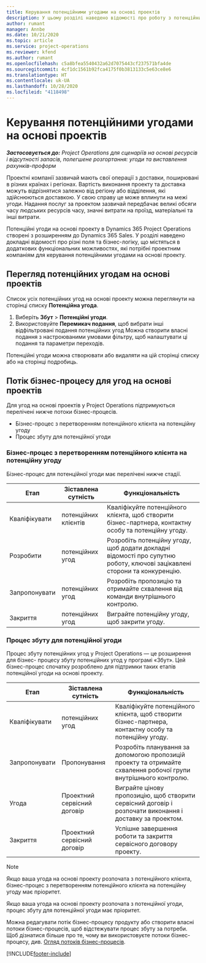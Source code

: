 ```yaml
---
title: Керування потенційними угодами на основі проектів
description: У цьому розділі наведено відомості про роботу з потенційними угодами, пов'язаними з проектами.
author: rumant
manager: Annbe
ms.date: 10/21/2020
ms.topic: article
ms.service: project-operations
ms.reviewer: kfend
ms.author: rumant
ms.openlocfilehash: c5a8bfea5540432a62d7075443cf237571bfa4de
ms.sourcegitcommit: 4cf1dc1561b92fca4175f0b3813133c5e63ce8e6
ms.translationtype: HT
ms.contentlocale: uk-UA
ms.lasthandoff: 10/28/2020
ms.locfileid: "4118498"
---
```

# <a name="manage-project-based-opportunities"></a>Керування потенційними угодами на основі проектів

_**Застосовується до:** Project Operations для сценаріїв на основі ресурсів і відсутності запасів, полегшене розгортання: угоди та виставлення рахунків-проформ_

Проектні компанії зазвичай мають свої операції з доставки, поширювані в різних країнах і регіонах. Вартість виконання проекту та доставка можуть відрізнятися залежно від регіону або відділення, які здійснюються доставкою. У свою справу це може вплинути на межі угоди. Надання послуг за проектом зазвичай передбачає великі обсяги часу людських ресурсів часу, значні витрати на проїзд, матеріальні та інші витрати.

Потенційні угоди на основі проекту в Dynamics 365 Project Operations створені з розширенням до Dynamics 365 Sales. У розділі наведено докладні відомості про різні поля та бізнес-логіку, що містяться в додаткових функціональних можливостях, які потрібні проектним компаніям для керування потенційними угодами на основі проекту.

## <a name="view-all-project-based-opportunities"></a>Перегляд потенційних угодам на основі проектів

Список усіх потенційних угод на основі проекту можна переглянути на сторінці списку **Потенційна угода**. 

1. Виберіть **Збут** > **Потенційні угоди**.
2. Використовуйте **Перемикач подання**, щоб вибрати інші відфільтровані подання потенційних угод Можна створити власні подання з настроюваними умовами фільтру, щоб налаштувати ці подання та параметри переходів.

Потенційні угоди можна створювати або видаляти на цій сторінці списку або на сторінці подробиць.

## <a name="business-process-flow-for-project-based-deals"></a>Потік бізнес-процесу для угод на основі проектів

Для угод на основі проектів у Project Operations підтримуються перелічені нижче потоки бізнес-процесів.

- Бізнес-процес з перетворенням потенційного клієнта на потенційну угоду
- Процес збуту для потенційної угоди

### <a name="lead-to-opportunity-business-process"></a>Бізнес-процес з перетворенням потенційного клієнта на потенційну угоду 
Бізнес-процес для потенційної угоди має перелічені нижче стадії.

| Етап | Зіставлена сутність | Функціональність |
| --- | --- | --- |
| Кваліфікувати | потенційних клієнтів | Кваліфікуйте потенційного клієнта, щоб створити бізнес-партнера, контактну особу та потенційну угоду. |
| Розробити | потенційних угод | Розробіть потенційну угоду, щоб додати докладні відомості про супутню роботу, ключові зацікавлені сторони та конкуренцію. |
| Запропонувати | потенційних угод | Розробіть пропозицію та отримайте схвалення від команди внутрішнього контролю. |
| Закриття | потенційних угод | Виграйте потенційну угоду, щоб закрити угоду. |

### <a name="opportunity-sales-process"></a>Процес збуту для потенційної угоди
Процес збуту потенційних угод у Project Operations — це розширення для бізнес- процесу збуту потенційних угод у програмі «Збут». Цей бізнес-процес спочатку розроблено для підтримки таких етапів потенційної угоди на основі проекту.

| Етап | Зіставлена сутність | Функціональність |
| --- | --- | --- |
| Кваліфікувати | потенційних угод | Кваліфікуйте потенційного клієнта, щоб створити бізнес-партнера, контактну особу та потенційну угоду. |
| Запропонувати | Пропонування | Розробіть планування за допомогою пропозицій проекту та отримайте схвалення робочої групи внутрішнього контролю. |
| Угода | Проектний сервісний договір | Виграйте цінову пропозицію, щоб створити сервісний договір і розпочати виконання і доставку за проектом. |
| Закриття | Проектний сервісний договір | Успішне завершення роботи та закриття сервісного договору проекту. |

> [!NOTE]
> Якщо ваша угода на основі проекту розпочата з потенційного клієнта, бізнес-процес з перетворенням потенційного клієнта на потенційну угоду має пріоритет.
>
> Якщо ваша угода на основі проекту розпочата з потенційної угоди, процес збуту для потенційної угоди має пріоритет.

Можна редагувати потік бізнес-процесу продукту або створити власні потоки бізнес-процесів, щоб відстежувати процес збуту за потреби. Щоб дізнатися більше про те, чому ви використовуєте потоки бізнес-процесу, див. [Огляд потоків бізнес-процесів](https://docs.microsoft.com/dynamics365/customerengagement/on-premises/customize/business-process-flows-overview).


[!INCLUDE[footer-include](../includes/footer-banner.md)]